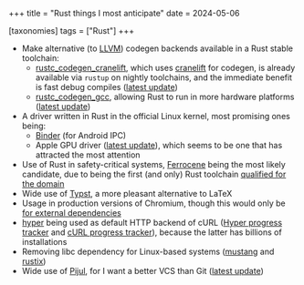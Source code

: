 +++
title = "Rust things I most anticipate"
date = 2024-05-06

[taxonomies]
tags = ["Rust"]
+++

- Make alternative (to [LLVM]) codegen backends available in a Rust stable toolchain:
   - [rustc_codegen_cranelift],
     which uses [cranelift] for codegen,
     is already available via `rustup` on nightly toolchains,
     and the immediate benefit is fast debug compiles ([latest update][cranelift update])
   - [rustc_codegen_gcc],
     allowing Rust to run in more hardware platforms ([latest update])
- A driver written in Rust in the official Linux kernel,
  most promising ones being:
  - [Binder] (for Android IPC)
  - Apple GPU driver ([latest update][apple gpu driver update]),
    which seems to be one that has attracted the most attention
- Use of Rust in safety-critical systems,
  [Ferrocene] being the most likely candidate,
  due to being the first (and only) Rust toolchain [qualified for the domain]
- Wide use of [Typst], a more pleasant alternative to LaTeX
- Usage in production versions of Chromium,
  though this would only be [for external dependencies]
- [hyper] being used as default HTTP backend of cURL ([Hyper progress
  tracker] and [cURL progress tracker]),
  because the latter has billions of installations
- Removing libc dependency for Linux-based systems ([mustang] and [rustix])
- Wide use of [Pijul], for I want a better VCS than Git
  ([latest update](https://pijul.org/posts/2022-01-08-beta))

[mustang]: https://github.com/sunfishcode/mustang
[rustix]: https://github.com/bytecodealliance/rsix
[cranelift]: https://github.com/bytecodealliance/wasmtime/tree/main/cranelift
[rustc_codegen_gcc]: https://github.com/rust-lang/rustc_codegen_gcc
[latest update]: https://blog.antoyo.xyz/rustc_codegen_gcc-progress-report-32
[rustc_codegen_cranelift]: https://github.com/bjorn3/rustc_codegen_cranelift
[cranelift update]: https://bjorn3.github.io/2024/04/06/progress-report-april-2024.html
[hyper]: https://github.com/hyperium/hyper
[Hyper progress tracker]: https://github.com/orgs/hyperium/projects/2/views/1
[cURL progress tracker]: https://github.com/curl/curl/wiki/Hyper
[Ferrocene]: https://ferrous-systems.com/ferrocene
[for external dependencies]: https://security.googleblog.com/2023/01/supporting-use-of-rust-in-chromium.html
[Pijul]: https://pijul.org
[reaching stability]: https://pijul.org/posts/2020-11-07-towards-1.0
[LLVM]: https://github.com/llvm/llvm-project
[Typst]: https://github.com/typst/typst
[qualified for the domain]: https://ferrous-systems.com/blog/officially-qualified-ferrocene
[Binder]: https://lore.kernel.org/rust-for-linux/20231101-rust-binder-v1-0-08ba9197f637@google.com
[apple gpu driver update]: https://asahilinux.org/2023/03/road-to-vulkan
